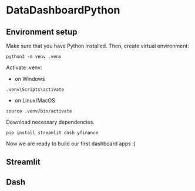 # DataDashboardPython
## Environment setup
Make sure that you have Python installed. Then, create virtual environment:

```
python3 -m venv .venv
```

Activate .venv:
* on Windows
```
.venv\Scripts\activate
```
* on Linux/MacOS
```
source .venv/bin/activate
```
Download necessary dependencies.
```
pip install streamlit dash yfinance
```

Now we are ready to build our first dashboard apps :)

## Streamlit

## Dash
